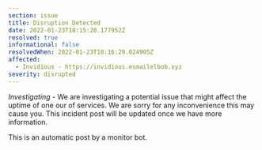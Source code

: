 ```yaml
---
section: issue
title: Disruption Detected
date: 2022-01-23T18:15:20.177952Z
resolved: true
informational: false
resolvedWhen: 2022-01-23T18:16:29.024905Z
affected:
  - Invidious - https://invidious.esmailelbob.xyz
severity: disrupted
---
```

*Investigating* - We are investigating a potential issue that might affect the uptime of one our of services. We are sorry for any inconvenience this may cause you. This incident post will be updated once we have more information.

This is an automatic post by a monitor bot.
        